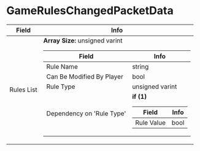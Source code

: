 # GameRulesChangedPacketData

<table><thead><tr><th>Field</th><th>Info</th></tr></thead><tbody>
<tr><td>Rules List</td><td><b>Array Size:</b> unsigned varint
  <table><thead><tr><th>Field</th><th>Info</th></tr></thead><tbody>
  <tr><td>Rule Name</td><td>string</td></tr>
  <tr><td>Can Be Modified By Player</td><td>bool</td></tr>
  <tr><td>Rule Type</td><td>unsigned varint</td></tr>
  <tr><td>Dependency on 'Rule Type'</td><td><b>if (1)</b><br>
    <table><thead><tr><th>Field</th><th>Info</th></tr></thead><tbody>
    <tr><td>Rule Value</td><td>bool</td></tr>
    </tbody></table></td></tr>
  </tbody></table></td></tr>
</tbody></table>